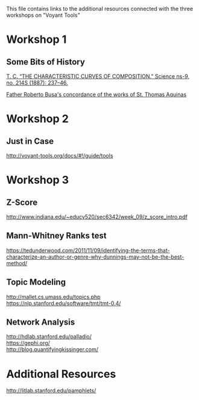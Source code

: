 This file contains links to the additional resources connected with the three workshops on "Voyant Tools"

# Workshop 1
## Some Bits of History
<a href="http://www.jstor.org.ccl.idm.oclc.org/stable/1764604Mendenhall">T. C. “THE CHARACTERISTIC CURVES OF COMPOSITION.” Science ns-9, no. 214S (1887): 237–46.</a></br>

<a href="http://www.historyofinformation.com/expanded.php?id=2321">Father Roberto Busa's concordance of the works of St. Thomas Aquinas</a></br>

# Workshop 2

## Just in Case
http://voyant-tools.org/docs/#!/guide/tools

# Workshop 3

## Z-Score
http://www.indiana.edu/~educy520/sec6342/week_09/z_score_intro.pdf</br>
## Mann-Whitney Ranks test
https://tedunderwood.com/2011/11/09/identifying-the-terms-that-characterize-an-author-or-genre-why-dunnings-may-not-be-the-best-method/</br>
## Topic Modeling
http://mallet.cs.umass.edu/topics.php </br>
https://nlp.stanford.edu/software/tmt/tmt-0.4/</br>
## Network Analysis
http://hdlab.stanford.edu/palladio/</br>
https://gephi.org/</br>
http://blog.quantifyingkissinger.com/</br>
# Additional Resources
http://litlab.stanford.edu/pamphlets/

